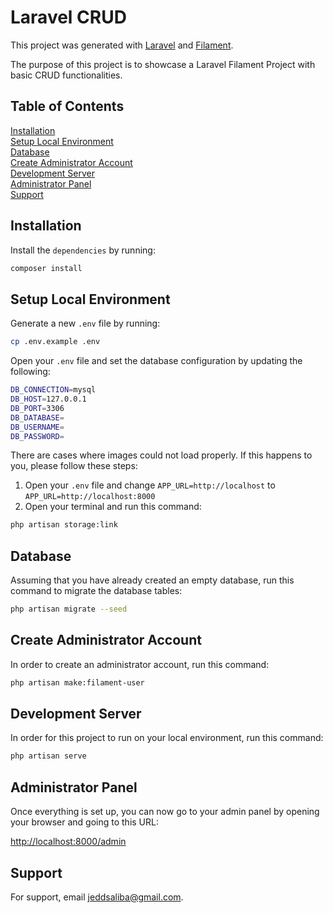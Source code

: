 # Laravel CRUD

This project was generated with [Laravel](https://laravel.com/) and [Filament](https://filamentphp.com).

The purpose of this project is to showcase a Laravel Filament Project with basic CRUD functionalities.

## Table of Contents
[Installation](#installation)<br/>
[Setup Local Environment](#environment)<br/>
[Database](#database)<br/>
[Create Administrator Account](#create-admin-account)<br/>
[Development Server](#development-server)<br/>
[Administrator Panel](#administrator-panel)<br/>
[Support](#support)

<a name="installation"></a>
## Installation
Install the `dependencies` by running:

```bash
composer install
```

<a name="environment"></a>
## Setup Local Environment
Generate a new `.env` file by running:

```bash
cp .env.example .env
```

Open your `.env` file and set the database configuration by updating the following:

```bash
DB_CONNECTION=mysql
DB_HOST=127.0.0.1
DB_PORT=3306
DB_DATABASE=
DB_USERNAME=
DB_PASSWORD=
```

There are cases where images could not load properly. If this happens to you, please follow these steps:
1. Open your `.env` file and change `APP_URL=http://localhost` to `APP_URL=http://localhost:8000`
2. Open your terminal and run this command:
```bash
php artisan storage:link
```

<a name="database"></a>
## Database
Assuming that you have already created an empty database, run this command to migrate the database tables:

```bash
php artisan migrate --seed
```

<a name="create-admin-account"></a>
## Create Administrator Account
In order to create an administrator account, run this command:

```bash
php artisan make:filament-user
```

<a name="development-server"></a>
## Development Server
In order for this project to run on your local environment, run this command:

```bash
php artisan serve
```

<a name="administrator-panel"></a>
## Administrator Panel
Once everything is set up, you can now go to your admin panel by opening your browser and going to this URL:

[http://localhost:8000/admin](http://localhost:8000/admin)

<a name="support"></a>
## Support
For support, email jeddsaliba@gmail.com.
